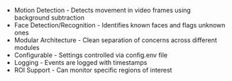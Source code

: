 - Motion Detection - Detects movement in video frames using background subtraction
- Face Detection/Recognition - Identifies known faces and flags unknown ones
- Modular Architecture - Clean separation of concerns across different modules
- Configurable - Settings controlled via config.env file
- Logging - Events are logged with timestamps
- ROI Support - Can monitor specific regions of interest
